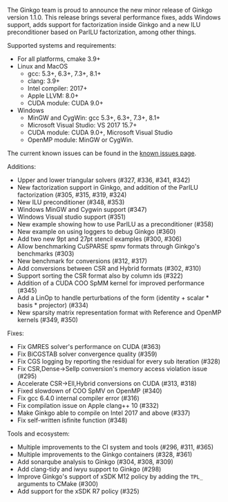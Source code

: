 The Ginkgo team is proud to announce the new minor release of Ginkgo version
1.1.0. This release brings several performance fixes, adds Windows support, 
adds support for factorization inside Ginkgo and a new ILU preconditioner
based on ParILU factorization, among other things.

Supported systems and requirements:
+ For all platforms, cmake 3.9+
+ Linux and MacOS
  + gcc: 5.3+, 6.3+, 7.3+, 8.1+
  + clang: 3.9+
  + Intel compiler: 2017+
  + Apple LLVM: 8.0+
  + CUDA module: CUDA 9.0+
+ Windows
  + MinGW and CygWin: gcc 5.3+, 6.3+, 7.3+, 8.1+
  + Microsoft Visual Studio: VS 2017 15.7+
  + CUDA module: CUDA 9.0+, Microsoft Visual Studio
  + OpenMP module: MinGW or CygWin.


The current known issues can be found in the [known issues
page](https://github.com/ginkgo-project/ginkgo/wiki/Known-Issues).


Additions:
+ Upper and lower triangular solvers (#327, #336, #341, #342)
+ New factorization support in Ginkgo, and addition of the ParILU
  factorization (#305, #315, #319, #324)
+ New ILU preconditioner (#348, #353)
+ Windows MinGW and Cygwin support (#347)
+ Windows Visual studio support (#351)
+ New example showing how to use ParILU as a preconditioner (#358)
+ New example on using loggers to debug Ginkgo (#360)
+ Add two new 9pt and 27pt stencil examples (#300, #306)
+ Allow benchmarking CuSPARSE spmv formats through Ginkgo's benchmarks (#303)
+ New benchmark for conversions (#312, #317)
+ Add conversions between CSR and Hybrid formats (#302, #310)
+ Support sorting the CSR format also by column ids (#322)
+ Addition of a CUDA COO SpMM kernel for improved performance (#345)
+ Add a LinOp to handle perturbations of the form (identity + scalar *
  basis * projector) (#334)
+ New sparsity matrix representation format with Reference and OpenMP
  kernels (#349, #350)

Fixes:
+ Fix GMRES solver's performance on CUDA (#363)
+ Fix BiCGSTAB solver convergence quality (#359)
+ Fix CGS logging by reporting the residual for every sub iteration (#328)
+ Fix CSR,Dense->Sellp conversion's memory access violation issue (#295)
+ Accelerate CSR->Ell,Hybrid conversions on CUDA (#313, #318)
+ Fixed slowdown of COO SpMV on OpenMP (#340)
+ Fix gcc 6.4.0 internal compiler error (#316)
+ Fix compilation issue on Apple clang++ 10 (#332)
+ Make Ginkgo able to compile on Intel 2017 and above (#337)
+ Fix self-written isfinite function (#348)

Tools and ecosystem:
+ Multiple improvements to the CI system and tools (#296, #311, #365)
+ Multiple improvements to the Ginkgo containers (#328, #361)
+ Add sonarqube analysis to Ginkgo (#304, #308, #309)
+ Add clang-tidy and iwyu support to Ginkgo (#298)
+ Improve Ginkgo's support of xSDK M12 policy by adding the `TPL_` arguments
  to CMake (#300)
+ Add support for the xSDK R7 policy (#325)